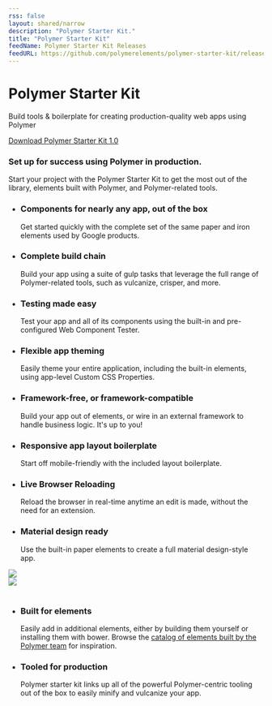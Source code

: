 ```yaml
---
rss: false
layout: shared/narrow
description: "Polymer Starter Kit."
title: "Polymer Starter Kit"
feedName: Polymer Starter Kit Releases
feedURL: https://github.com/polymerelements/polymer-starter-kit/releases.atom
---
```

<!-- {{ site.wsk-version }} -->
<div class="psk-header centered themed--background">
  <div class="container">
    <h1>Polymer Starter Kit</h1>
    <p>Build tools &amp; boilerplate for creating production-quality web apps using Polymer</p>
    <a id="download" href="https://github.com/polymerelements/polymer-starter-kit/releases" class="button--primary themed">Download Polymer Starter Kit 1.0</a>
  </div>
</div>
<div class="container">
  <div class="centered">
    <h3 class="g-wide--2 g--centered xlarge">Set up for success using Polymer in production.</h3>
    <p class="g-wide--3 g--centered">Start your project with the Polymer Starter Kit to get the most out of the library, elements built with Polymer, and Polymer-related tools.</p>
  </div>
  <ul class="list-guides-intro list-centered list-reset clear">
    <li class="g-medium--half g-wide--1 theme--tools">
      <span class="icon-circle--large themed--background"><i class="icon icon-diamond"></i></span><h3 class="large">Components for nearly any app, out of the box</h3>
      <p>Get started quickly with the complete set of the same paper and iron elements used by Google products.</p>
    </li>
    <li class="g-medium--half g-wide--1 theme--tools g-medium--last">
      <span class="icon-circle--large themed--background"><i class="icon icon-cog"></i></span><h3 class="large">Complete build chain</h3>
      <p>Build your app using a suite of gulp tasks that leverage the full range of Polymer-related tools, such as vulcanize, crisper, and more.</p>
    </li>
    <li class="g-medium--half g-wide--1 theme--tools">
      <span class="icon-circle--large themed--background"><i class="icon icon-performance"></i></span><h3 class="large">Testing made easy</h3>
      <p>Test your app and all of its components using the built-in and pre-configured Web Component Tester.</p>
    </li>
    <li class="g-medium--half g-wide--1 theme--tools g-medium--last g-wide--last">
      <span class="icon-circle--large themed--background"><i class="icon icon-user-input"></i></span><h3 class="large">Flexible app theming</h3>
      <p>Easily theme your entire application, including the built-in elements, using app-level Custom CSS Properties.</p>
    </li>
    <li class="g-medium--half g-wide--1 theme--tools g-wide--first">
      <span class="icon-circle--large themed--background"><i class="icon icon-chevron-up"></i></span><h3 class="large">Framework-free, or framework-compatible</h3>
      <p>Build your app out of elements, or wire in an external framework to handle business logic. It's up to you!</p>
    </li>
    <li class="g-medium--half g-wide--1 theme--tools g-medium--last">
      <span class="icon-circle--large themed--background"><i class="icon icon-multi-device-layouts"></i></span><h3 class="large">Responsive app layout boilerplate</h3>
      <p>Start off mobile-friendly with the included layout boilerplate.</p>
    </li>
    <li class="g-medium--half g-wide--1 theme--tools">
      <span class="icon-circle--large themed--background"><i class="icon icon-lessons"></i></span><h3 class="large">Live Browser Reloading</h3>
      <p>Reload the browser in real-time anytime an edit is made, without the need for an extension.</p>
    </li>
    <li class="g-medium--half g-wide--1 theme--tools g-medium--last g-wide--last">
      <span class="icon-circle--large themed--background"><i class="icon icon-tick"></i></span><h3 class="large">Material design ready</h3>
      <p>Use the built-in paper elements to create a full material design-style app.</p>
    </li>
  </ul>
</div>

<div class="divider divider--secondary">
  <span class="themed divider-icon"></span>
</div>

<div class="container psk-screenshots">
  <div class="g--half">
    <img src="../../imgs/psk-desktop.png">
  </div>
  <div class="g--half g--last">
    <img src="../../imgs/psk-mobile.png">
  </div>
  <br style="clear: both">
</div>

<ul class="guides-list container">
  <li class="guides-list__item g--half">
    <div class="primary-content">
      <h3 class="xlarge">Built for elements</h3>
      <p>Easily add in additional elements, either by building them yourself or installing them with bower. Browse the <a href="https://elements.polymer-project.org">catalog of elements built by the Polymer team</a> for inspiration.</p>
    </div>
  </li>
  <li class="guides-list__item g--half g--last">
    <div class="primary-content">
      <h3 class="xlarge">Tooled for production</h3>
      <p>Polymer starter kit links up all of the powerful Polymer-centric tooling out of the box to easily minify and vulcanize your app.</p>
    </div>
  </li>
</ul>
